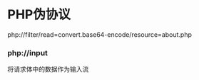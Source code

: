 # PHP伪协议

php://filter/read=convert.base64-encode/resource=about.php

### php://input

将请求体中的数据作为输入流
